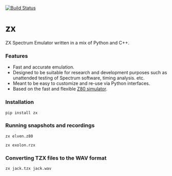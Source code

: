 [![Build Status](https://travis-ci.org/kosarev/zx.svg?branch=master)](https://travis-ci.org/kosarev/zx)

# zx
ZX Spectrum Emulator written in a mix of Python and C++.


### Features
* Fast and accurate emulation.
* Designed to be suitable for research and development purposes
  such as unattended testing of Spectrum software, timing
  analysis. etc.
* Meant to be easy to customize and re-use via Python interfaces.
* Based on the fast and flexible
  [Z80 simulator](https://github.com/kosarev/z80).


### Installation

```shell
pip install zx
```


### Running snapshots and recordings

```shell
zx elven.z80
```

```shell
zx exolon.rzx
```


### Converting TZX files to the WAV format

```shell
zx jack.tzx jack.wav
```





